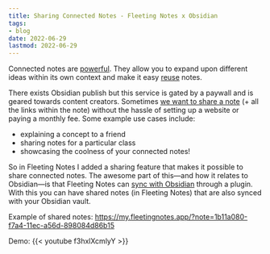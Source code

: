 ```yaml
---
title: Sharing Connected Notes - Fleeting Notes x Obsidian
tags:
- blog
date: 2022-06-29
lastmod: 2022-06-29
---
```


Connected notes are [powerful](../notes/connecting%20ideas%20is%20powerful.md). They allow you to expand upon different ideas within its own context and make it easy [reuse](../notes/reusing%20components%20is%20more%20efficient.md) notes.

There exists Obsidian publish but this service is gated by a paywall and is geared towards content creators. Sometimes [we want to share a note](https://www.reddit.com/r/ObsidianMD/comments/vf8vx6/do_you_want_to_share_your_connected_notes/) (+ all the links within the note) without the hassle of setting up a website or paying a monthly fee. Some example use cases include:

* explaining a concept to a friend
* sharing notes for a particular class
* showcasing the coolness of your connected notes!

So in Fleeting Notes I added a sharing feature that makes it possible to share connected notes. The awesome part of this—and how it relates to Obsidian—is that Fleeting Notes can [sync with Obsidian](sync-fleeting-notes-with-obsidian.md) through a plugin. With this you can have shared notes (in Fleeting Notes) that are also synced with your Obsidian vault. 

Example of shared notes: https://my.fleetingnotes.app/?note=1b11a080-f7a4-11ec-a56d-898084d86b15

Demo: 
{{\< youtube f3hxlXcmlyY >}}
